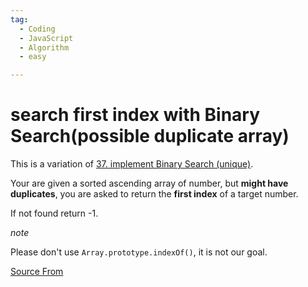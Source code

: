 ```yaml
---
tag:
  - Coding
  - JavaScript
  - Algorithm
  - easy

---
```

  
# search first index with Binary Search(possible duplicate array)

This is a variation of [37\. implement Binary Search (unique)](https://bigfrontend.dev/problem/implement-Binary-Search-Unique).

Your are given a sorted ascending array of number, but **might have duplicates**, you are asked to return the **first index** of a target number.

If not found return -1.

_note_

Please don't use `Array.prototype.indexOf()`, it is not our goal.


[Source From](https://bigfrontend.dev/problem/search-first-index-with-Binary-Search-duplicate-array)

  